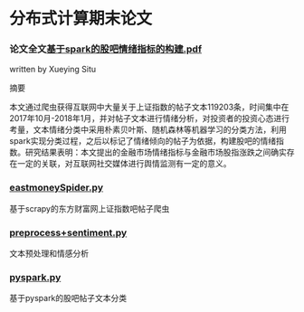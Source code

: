 # 分布式计算期末论文

### 论文全文[基于spark的股吧情绪指标的构建.pdf](https://github.com/Snowing-ST/distributed_computation/blob/master/final%20homework/%E5%9F%BA%E4%BA%8Espark%E7%9A%84%E8%82%A1%E5%90%A7%E6%83%85%E7%BB%AA%E6%8C%87%E6%A0%87%E7%9A%84%E6%9E%84%E5%BB%BA.pdf)

written by Xueying Situ

摘要

本文通过爬虫获得互联网中大量关于上证指数的帖子文本119203条，时间集中在2017年10月-2018年1月，并对帖子文本进行情绪分析，对投资者的投资心态进行考量，文本情绪分类中采用朴素贝叶斯、随机森林等机器学习的分类方法，利用spark实现分类过程，之后以标记了情绪倾向的帖子为依据，构建股吧的情绪指数。研究结果表明：本文提出的金融市场情绪指标与金融市场股指涨跌之间确实存在一定的关联，对互联网社交媒体进行舆情监测有一定的意义。

### [eastmoneySpider.py](https://github.com/Snowing-ST/distributed_computation/blob/master/final%20homework/eastmoneySpider.py)

基于scrapy的东方财富网上证指数吧帖子爬虫

### [preprocess+sentiment.py](https://github.com/Snowing-ST/distributed_computation/blob/master/final%20homework/preprocess%2Bsentiment.py)

文本预处理和情感分析

### [pyspark.py](https://github.com/Snowing-ST/distributed_computation/blob/master/final%20homework/pyspark.py)

基于pyspark的股吧帖子文本分类



